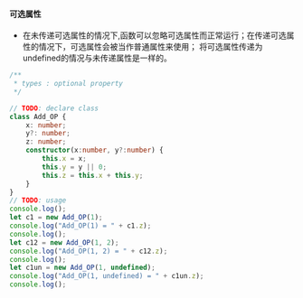#### 可选属性
- 在未传递可选属性的情况下,函数可以忽略可选属性而正常运行；在传递可选属性的情况下，可选属性会被当作普通属性来使用；  将可选属性传递为undefined的情况与未传递属性是一样的。

```typescript
/**
 * types : optional property
 */

// TODO: declare class
class Add_OP {
    x: number;
    y?: number;
    z: number;
    constructor(x:number, y?:number) {
        this.x = x;
        this.y = y || 0;
        this.z = this.x + this.y;
    }
}
// TODO: usage
console.log();
let c1 = new Add_OP(1);
console.log("Add_OP(1) = " + c1.z);
console.log();
let c12 = new Add_OP(1, 2);
console.log("Add_OP(1, 2) = " + c12.z);
console.log();
let c1un = new Add_OP(1, undefined);
console.log("Add_OP(1, undefined) = " + c1un.z);
console.log();
```